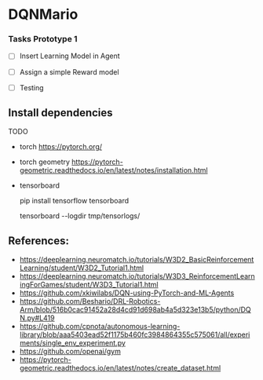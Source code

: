 # DQNMario

### Tasks Prototype 1

- [ ] Insert Learning Model in Agent    
- [ ] Assign a simple Reward model 
- [ ] Testing


## Install dependencies
TODO

- torch 
https://pytorch.org/

- torch geometry
https://pytorch-geometric.readthedocs.io/en/latest/notes/installation.html

- tensorboard

    pip install tensorflow tensorboard
    
    tensorboard --logdir tmp/tensorlogs/
    
   
## References:
- https://deeplearning.neuromatch.io/tutorials/W3D2_BasicReinforcementLearning/student/W3D2_Tutorial1.html
- https://deeplearning.neuromatch.io/tutorials/W3D3_ReinforcementLearningForGames/student/W3D3_Tutorial1.html
- https://github.com/xkiwilabs/DQN-using-PyTorch-and-ML-Agents
- https://github.com/Beshario/DRL-Robotics-Arm/blob/516b0cac91452a28d4cd91d698ab4a5d323e13b5/python/DQN.py#L419
- https://github.com/cpnota/autonomous-learning-library/blob/aaa5403ead52f1175b460fc3984864355c575061/all/experiments/single_env_experiment.py
- https://github.com/openai/gym
- https://pytorch-geometric.readthedocs.io/en/latest/notes/create_dataset.html
